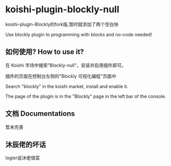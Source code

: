 # koishi-plugin-blockly-null


koishi-plugin-Blockly的fork版,暂时就添加了两个空白快

Use blockly plugin to programming with blocks and no-code needed!

## 如何使用? How to use it?
在 Koishi 市场中搜索"Blockly-null"，安装并启用插件即可。


插件的页面在控制台左侧的"Blockly 可视化编程"页面中

Search "blockly" in the koishi market, install and enable it.

The page of the plugin is in the "Blockly" page in the left bar of the console.

## 文档 Documentations
暂未完善


## 沐辰佬的坏话
logier说沐佬很菜